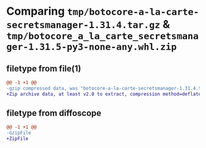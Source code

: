 # Comparing `tmp/botocore-a-la-carte-secretsmanager-1.31.4.tar.gz` & `tmp/botocore_a_la_carte_secretsmanager-1.31.5-py3-none-any.whl.zip`

## filetype from file(1)

```diff
@@ -1 +1 @@
-gzip compressed data, was "botocore-a-la-carte-secretsmanager-1.31.4.tar", last modified: Tue Jul 18 01:55:38 2023, max compression
+Zip archive data, at least v2.0 to extract, compression method=deflate
```

## filetype from diffoscope

```diff
@@ -1 +1 @@
-GzipFile
+ZipFile
```

